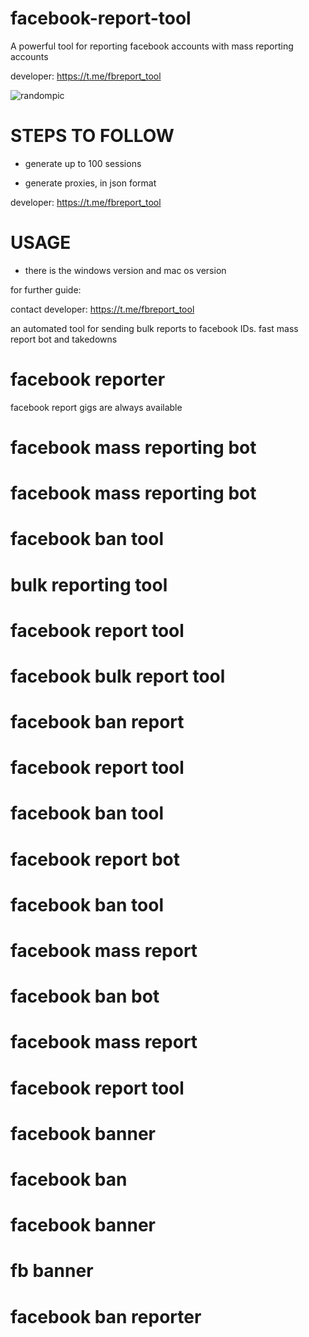 # facebook-report-tool
A powerful tool for reporting facebook accounts with mass reporting accounts

developer:  https://t.me/fbreport_tool

![randompic](https://github.com/user-attachments/assets/a67ab1db-8810-4ccf-ac04-6739b37c6a97)

# STEPS TO FOLLOW
- generate up to 100 sessions

- generate proxies, in json format

developer:  https://t.me/fbreport_tool

# USAGE
- there is the windows version and mac os version

for further guide:

contact developer:  https://t.me/fbreport_tool

an automated tool for sending bulk reports to facebook IDs. fast mass report bot and takedowns

# facebook reporter
facebook report gigs are always available
# facebook mass reporting bot
# facebook mass reporting bot
# facebook ban tool
# bulk reporting tool
# facebook report tool
# facebook bulk report tool
# facebook ban report
# facebook report tool
# facebook ban tool
# facebook report bot
# facebook ban tool
# facebook mass report
# facebook ban bot
# facebook mass report
# facebook report tool
# facebook banner
# facebook ban
# facebook banner
# fb banner
# facebook ban reporter
